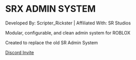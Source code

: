 # SRX ADMIN SYSTEM

Developed By: Scripter_Rickster | Affiliated With: SR Studios

Modular, configurable, and clean admin system for ROBLOX

Created to replace the old SR Admin System

[Discord Invite](https://discord.gg/neTcS23xh7)
